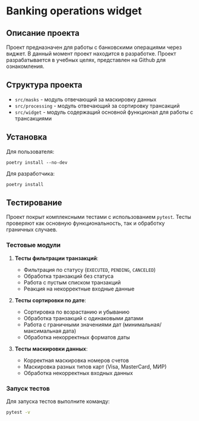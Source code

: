 # Banking operations widget

## Описание проекта

Проект предназначен для работы с банковскими операциями через виджет.
В данный момент проект находится в разработке.
Проект разрабатывается в учебных целях, представлен на Github для ознакомления.

## Структура проекта

* `src/masks` - модуль отвечающий за маскировку данных
* `src/processing` - модуль отвечающий за сортировку трансакций
* `src/widget` - модуль содержащий основной функционал для работы с трансакциями

## Установка

Для пользователя:

```
poetry install --no-dev
```

Для разработчика:

```
poetry install
```

## Тестирование

Проект покрыт комплексными тестами с использованием `pytest`. Тесты проверяют как основную функциональность, так и обработку граничных случаев.

### Тестовые модули

1. **Тесты фильтрации транзакций**:
   - Фильтрация по статусу (`EXECUTED`, `PENDING`, `CANCELED`)
   - Обработка транзакций без статуса
   - Работа с пустым списком транзакций
   - Реакция на некорректные входные данные

2. **Тесты сортировки по дате**:
   - Сортировка по возрастанию и убыванию
   - Обработка транзакций с одинаковыми датами
   - Работа с граничными значениями дат (минимальная/максимальная дата)
   - Обработка некорректных форматов даты

3. **Тесты маскировки данных**:
   - Корректная маскировка номеров счетов
   - Маскировка разных типов карт (Visa, MasterCard, МИР)
   - Обработка некорректных входных данных

### Запуск тестов

Для запуска тестов выполните команду:

```bash
pytest -v
